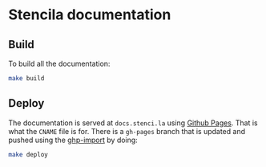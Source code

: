 # Stencila documentation

## Build

To build all the documentation: 

```sh
make build
```

## Deploy

The documentation is served at `docs.stenci.la` using [Github Pages](http://pages.github.com).
That is what the `CNAME` file is for.
There is a `gh-pages` branch that is updated and pushed using the [ghp-import](https://github.com/davisp/ghp-import)
by doing:

```sh
make deploy
```

